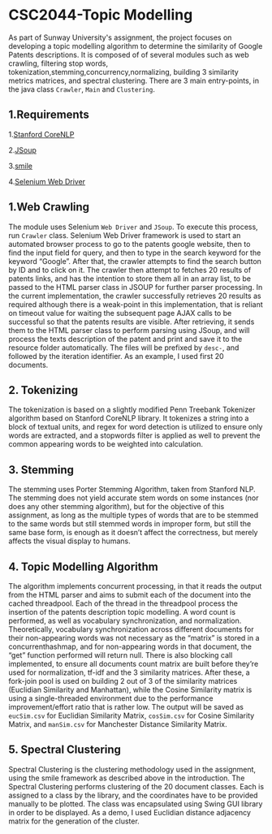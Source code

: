 # CSC2044-Topic Modelling
As part of Sunway University's assignment, the project focuses on developing a 
topic modelling algorithm to determine the similarity of Google Patents descriptions.
It is composed of of several modules such as web crawling, filtering stop words, tokenization,stemming,concurrency,normalizing,
building 3 similarity metrics matrices, and spectral clustering. 
There are 3 main entry-points, in the java class `Crawler`, `Main` and `Clustering`.

## 1.Requirements
1.[Stanford CoreNLP](https://stanfordnlp.github.io/CoreNLP/)

2.[JSoup](https://jsoup.org/)

3.[smile](https://github.com/haifengl/smile/)

4.[Selenium Web Driver](https://github.com/SeleniumHQ/selenium)


## 1.Web Crawling
The module uses Selenium `Web Driver` and `JSoup`.
To execute this process, run `Crawler` class.
Selenium Web Driver framework is used to start an automated browser process to go to the
patents google website, then to find the input field for query, and then to type in the search
keyword for the keyword “Google”. After that, the crawler attempts to find the search button
by ID and to click on it.
The crawler then attempt to fetches 20 results of patents links, and has the intention to store
them all in an array list, to be passed to the HTML parser class in JSOUP for further parser
processing.
In the current implementation, the crawler successfully retrieves 20 results as required
although there is a weak-point in this implementation, that is reliant on timeout value for
waiting the subsequent page AJAX calls to be successful so that the patents results are
visible.
After retrieving, it sends them to the HTML parser class to perform parsing using JSoup, and
will process the texts description of the patent and print and save it to the resource folder
automatically.
The files will be prefixed by `desc-`, and followed by the iteration identifier.
As an example, I used first 20 documents.


## 2. Tokenizing
The tokenization is based on a slightly modified Penn Treebank Tokenizer algorithm based on Stanford CoreNLP library.
It tokenizes a string into a block of textual units, and regex for word detection is utilized to ensure only words
are extracted, and a stopwords filter is applied as well to prevent the common appearing words to be weighted into calculation.

## 3. Stemming
The stemming uses Porter Stemming Algorithm, taken from Stanford NLP.
The stemming does not yield accurate stem words on some instances (nor does any other
stemming algorithm), but for the objective of this assignment, as long as the multiple types of
words that are to be stemmed to the same words but still stemmed words in improper form,
but still the same base form, is enough as it doesn’t affect the correctness, but merely affects
the visual display to humans.


## 4. Topic Modelling Algorithm
The algorithm implements concurrent processing, in that it reads the output from the HTML
parser and aims to submit each of the document into the cached threadpool.
Each of the thread in the threadpool process the insertion of the patents description topic
modelling. A word count is performed, as well as vocabulary synchronization, and
normalization. Theoretically, vocabulary synchronization across different documents for their
non-appearing words was not necessary as the “matrix” is stored in a concurrenthashmap,
and for non-appearing words in that document, the “get” function performed will return null.
There is also blocking call implemented, to ensure all documents count matrix are built
before they’re used for normalization, tf-idf and the 3 similarity matrices.
After these, a fork-join pool is used on building 2 out of 3 of the similarity matrices (Euclidian
Similarity and Manhattan), while the Cosine Similarity matrix is using a single-threaded
environment due to the performance improvement/effort ratio that is rather low.
The output will be saved as `eucSim.csv` for Euclidian Similarity Matrix, `cosSim.csv` for Cosine Similarity Matrix,
and `manSim.csv` for Manchester Distance Similarity Matrix.

## 5. Spectral Clustering
Spectral Clustering is the clustering methodology used in the assignment, using the smile
framework as described above in the introduction.
The Spectral Clustering performs clustering of the 20 document classes.
Each is assigned to a class by the library, and the coordinates have to be provided manually
to be plotted. The class was encapsulated using Swing GUI library in order to be
displayed.
As a demo, I used Euclidian distance adjacency matrix for the generation of the cluster.